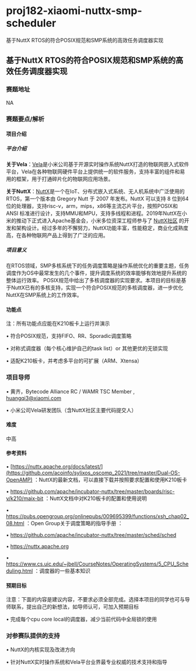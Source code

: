 # proj182-xiaomi-nuttx-smp-scheduler
基于NuttX RTOS的符合POSIX规范和SMP系统的高效任务调度器实现


## 基于NuttX RTOS的符合POSIX规范和SMP系统的高效任务调度器实现

### 赛题地址

NA

### 赛题要点/解析

#### 项目介绍

##### 平台介绍

**关于Vela**：[Vela](https://iot.mi.com/vela)是小米公司基于开源实时操作系统NuttX打造的物联网嵌入式软件平台，Vela在各种物联网硬件平台上提供统一的软件服务，支持丰富的组件和易用的框架，用于打通碎片化的物联网应用场景。

**关于NuttX**：[NuttX](https://nuttx.apache.org/docs/latest/)是一个在IoT、分布式嵌入式系统、无人机系统中广泛使用的RTOS，第一个版本由 Gregory Nutt 于 2007 年发布。NuttX 可以支持 8 位到64位的处理器，支持risc-v，arm，mips，x86等主流芯片平台，按照POSIX和 ANSI 标准进行设计，支持MMU和MPU，支持多线程和进程。2019年NuttX在小米的推动下正式进入Apache基金会，小米多位资深工程师参与了 [NuttX社区](https://github.com/apache/incubator-nuttx) 的开发和架构设计。经过多年的不懈努力，NuttX功能丰富，性能稳定，商业化成熟度高，在各种物联网产品上得到了广泛的应用。

##### 项目意义

在RTOS领域，SMP多核系统下的任务调度策略是操作系统优化的重要主题，任务调度作为OS中最常发生的几个事件，提升调度系统的效率能够有效地提升系统的整体运行效率。 POSIX规范中给出了多核调度器的实现要求。本项目的目标是基于NuttX已有的多核支持，实现一个符合POSIX规范的多核调度器，进一步优化NuttX在SMP系统上的工作效率。

#### 功能点

注：所有功能点应能在K210板卡上运行并演示

• 符合POSIX规范，支持FIFO、RR、Sporadic调度策略

• 对称式调度器（每个核心维护自己的task list）or 其他更优的无锁实现

• 适配K210板卡，并考虑多平台的可扩展（ARM、Xtensa）

### 项目导师

• 黄齐，Bytecode Alliance RC / WAMR TSC Member , huangqi3@xiaomi.com

• 小米公司Vela研发团队（含NuttX社区主要代码提交人）

#### 难度

中高

#### 参考资料

• [https://nuttx.apache.org/docs/latest/](https://github.com/acoinfo/sylixos_oscomp_2021/tree/master/Dual-OS-OpenAMP) ：NuttX的最新文档，可以直接下载并按照要求配置和使用K210板卡

• https://github.com/apache/incubator-nuttx/tree/master/boards/risc-v/k210/maix-bit ：NuttX文档中对K210板卡的配置和使用说明

• https://pubs.opengroup.org/onlinepubs/009695399/functions/xsh_chap02_08.html ：Open Group关于调度策略的指导手册 ：

• https://github.com/apache/incubator-nuttx/tree/master/sched/sched

• https://nuttx.apache.org

• https://www.cs.uic.edu/~jbell/CourseNotes/OperatingSystems/5_CPU_Scheduling.html ：调度器的一些基本知识

#### 预期目标

注意：下面的内容是建议内容，不要求必须全部完成。选择本项目的同学也可与导师联系，提出自己的新想法，如导师认可，可加入预期目标

• 完成每个cpu core local的调度器，减少当前代码中全局锁的使用

### 对参赛队提供的支持

• NuttX的内核实现及改进方向

• 针对NuttX实时操作系统和Vela平台业界最专业权威的技术支持和指导
